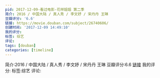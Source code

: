 ```yaml
---
pid: 2017-12-09-看过电影-花样姐姐 第二季
简介: 2016 / 中国大陆 / 真人秀 / 李文妤 / 宋丹丹 王琳
豆瓣评分: '6.6'
链接: https://movie.douban.com/subject/26740606/
创建时间: '2017-12-09 14:49:10'
我的评分:
标签: 综艺
评论:
tags: [douban]
categories: [timeline]
---
```

简介:2016 / 中国大陆 / 真人秀 / 李文妤 / 宋丹丹 王琳
豆瓣评分:6.6
[链接](https://movie.douban.com/subject/26740606/)
我的评分:
标签:综艺
评论:
